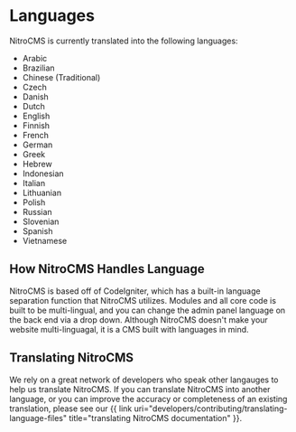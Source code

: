 # Languages

NitroCMS is currently translated into the following languages:

* Arabic
* Brazilian
* Chinese (Traditional)
* Czech
* Danish
* Dutch
* English
* Finnish
* French
* German
* Greek
* Hebrew
* Indonesian
* Italian
* Lithuanian
* Polish
* Russian
* Slovenian
* Spanish
* Vietnamese

## How NitroCMS Handles Language

NitroCMS is based off of CodeIgniter, which has a built-in language separation function that NitroCMS utilizes. Modules and all core code is built to be multi-lingual, and you can change the admin panel language on the back end via a drop down. Although NitroCMS doesn't make your website multi-linguagal, it is a CMS built with languages in mind.

## Translating NitroCMS

We rely on a great network of developers who speak other langauges to help us translate NitroCMS. If you can translate NitroCMS into another language, or you can improve the accuracy or completeness of an existing translation, please see our {{ link uri="developers/contributing/translating-language-files" title="translating NitroCMS documentation" }}.